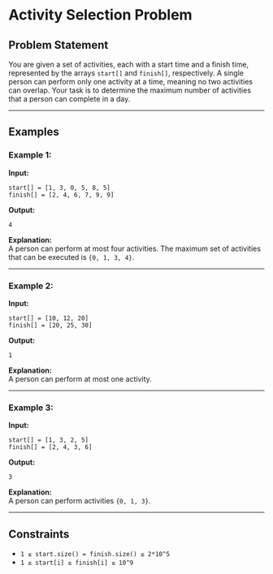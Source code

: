 # Activity Selection Problem

## Problem Statement
You are given a set of activities, each with a start time and a finish time, represented by the arrays `start[]` and `finish[]`, respectively. A single person can perform only one activity at a time, meaning no two activities can overlap. Your task is to determine the maximum number of activities that a person can complete in a day.

---

## Examples

### Example 1:
**Input:**  
```plaintext
start[] = [1, 3, 0, 5, 8, 5]
finish[] = [2, 4, 6, 7, 9, 9]
```
**Output:**  
```plaintext
4
```
**Explanation:**  
A person can perform at most four activities. The maximum set of activities that can be executed is `{0, 1, 3, 4}`.

---

### Example 2:
**Input:**  
```plaintext
start[] = [10, 12, 20]
finish[] = [20, 25, 30]
```
**Output:**  
```plaintext
1
```
**Explanation:**  
A person can perform at most one activity.

---

### Example 3:
**Input:**  
```plaintext
start[] = [1, 3, 2, 5]
finish[] = [2, 4, 3, 6]
```
**Output:**  
```plaintext
3
```
**Explanation:**  
A person can perform activities `{0, 1, 3}`.

---

## Constraints
- `1 ≤ start.size() = finish.size() ≤ 2*10^5`
- `1 ≤ start[i] ≤ finish[i] ≤ 10^9`

